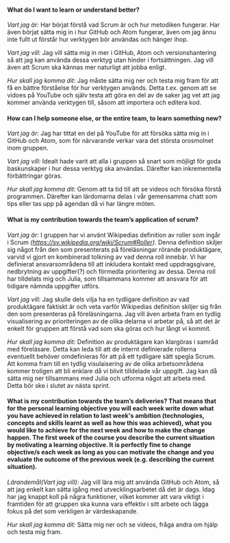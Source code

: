 #### What do I want to learn or understand better?

*Vart jag är:* Har börjat förstå vad Scrum är och hur metodiken fungerar. Har även börjat sätta mig in i hur GitHub och Atom fungerar, även om jag ännu inte fullt ut förstår hur verktygen bör användas och hänger ihop.

*Vart jag vill:* Jag vill sätta mig in mer i GitHub, Atom och versionshantering så att jag kan använda dessa verktyg utan hinder i fortsättningen. Jag vill även att Scrum ska kännas mer naturligt att jobba enligt.

*Hur skall jag komma dit:* Jag måste sätta mig ner och testa mig fram för att få en bättre förståelse för hur verktygen används. Detta t.ex. genom att se vidoes på YouTube och själv testa att göra en del av de saker jag vet att jag kommer använda verktygen till, såsom att importera och editera kod. 

#### How can I help someone else, or the entire team, to learn something new?

*Vart jag är:* Jag har tittat en del på YouTube för att försöka sätta mig in i GitHub och Atom, som för närvarande verkar vara det största orosmolnet inom gruppen.

*Vart jag vill:* Idealt hade varit att alla i gruppen så snart som möjligt för goda baskunskaper i hur dessa verktyg ska användas. Därefter kan inkrementella förbättringar göras. 

*Hur skall jag komma dit:* Genom att ta tid till att se videos och försöka förstå programmen. Därefter kan lärdomarna delas i vår gemensamma chatt som tips eller tas upp på agendan då vi har längre möten.

#### What is my contribution towards the team’s application of scrum?

*Vart jag är:* I gruppen har vi använt Wikipedias definition av roller som ingår i Scrum *(https://sv.wikipedia.org/wiki/Scrum#Roller)*. Denna definition skiljer sig något från den som presenterats på föreläsningar rörande produktägare, varvid vi gjort en kombinerad tolkning av vad denna roll innebär. Vi har definierat ansvarsområdena till att inkludera kontakt med uppdragsgivare, nedbrytning av uppgifter(?) och förmedla prioritering av dessa. Denna roll har tilldelats mig och Julia, som tillsammans kommer att ansvara för att tidigare nämnda uppgifter utförs. 

*Vart jag vill:* Jag skulle dels vilja ha en tydligare definition av vad produktägare faktiskt är och veta varför Wikipedias definition skiljer sig från den som presenteras på föreläsningarna. Jag vill även arbeta fram en tydlig visualisering av prioriteringen av de olika delarna vi arbetar på, så att det är enkelt för gruppen att förstå vad som ska göras och hur långt vi kommit. 

*Hur skall jag komma dit:*  Definition av produktägare kan klargöras i samråd med föreläsare. Detta kan leda till att de internt definierade rollerna eventuellt behöver omdefinieras för att på ett tydligare sätt spegla Scrum. Att komma fram till en tydlig visulaisering av de olika arbetsområdena kommer troligen att bli enklare då vi blivit tilldelade vår uppgift. Jag kan då sätta mig ner tillsammans med Julia och utforma något att arbeta med. Detta bör ske i slutet av nästa sprint.

#### What is my contribution towards the team’s deliveries? That means that for the personal learning objective you will each week write down what you have achieved in relation to last week's ambition (technologies, concepts and skills learnt as well as how this was achieved), what you would like to achieve for the next week and how to make the change happen. The first week of the course you describe the current situation by motivating a learning objective. It is perfectly fine to change objective/s each week as long as you can motivate the change and you evaluate the outcome of the previous week (e.g. describing the current situation).

*Lärandemål(Vart jag vill):* Jag vill lära mig att använda GitHub och Atom, så att jag enkelt kan sätta igång med utvecklingsarbetet då det är dags. Idag har jag knappt koll på några funktioner, vilket kommer att vara viktigt i framtiden för att gruppen ska kunna vara effektiv i sitt arbete och lägga fokus på det som verkligen är värdeskapande. 

*Hur skall jag komma dit:* Sätta mig ner och se videos, fråga andra om hjälp och testa mig fram. 

